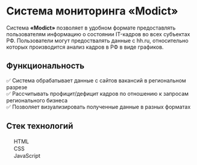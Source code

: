 
# Система мониторинга **«Modict»**

Система **«Modict»** позволяет в удобном формате предоставлять пользователям информацию о состоянии IT-кадров во всех субъектах РФ. Пользователи могут предоствалять данные с hh.ru, относительно которых производится анализ кадров в РФ в виде графиков.
## Функциональность 
:white_check_mark: Система обрабатывает данные с сайтов вакансий в региональном разрезе <br />
:white_check_mark: Рассчитывать профицит/дефицит кадров по отношению к запросам регионального бизнеса <br />
:white_check_mark: Позволяет визуализировать полученные данные в разных форматах

## Стек технологий 
<span>
  <img src = "https://avatars.mds.yandex.net/get-yapic/63032/enc-370f31043d911e9dfa9705e70f31855a2232f713ea739cb8e0b6780e241c8d3c/islands-68" width=16px/>
  HTML
<span>
<br />
<span>
  <img src = "https://cdn.iconscout.com/icon/free/png-64/css3-9-1175237.png" width=16px/> 
  CSS
<span>
<br />
<span>
  <img src = "https://ru.wargaming.net/clans/media/clans/emblems/cl_244/200244/emblem_64x64.png" width=16px/> 
  JavaScript
<span>
